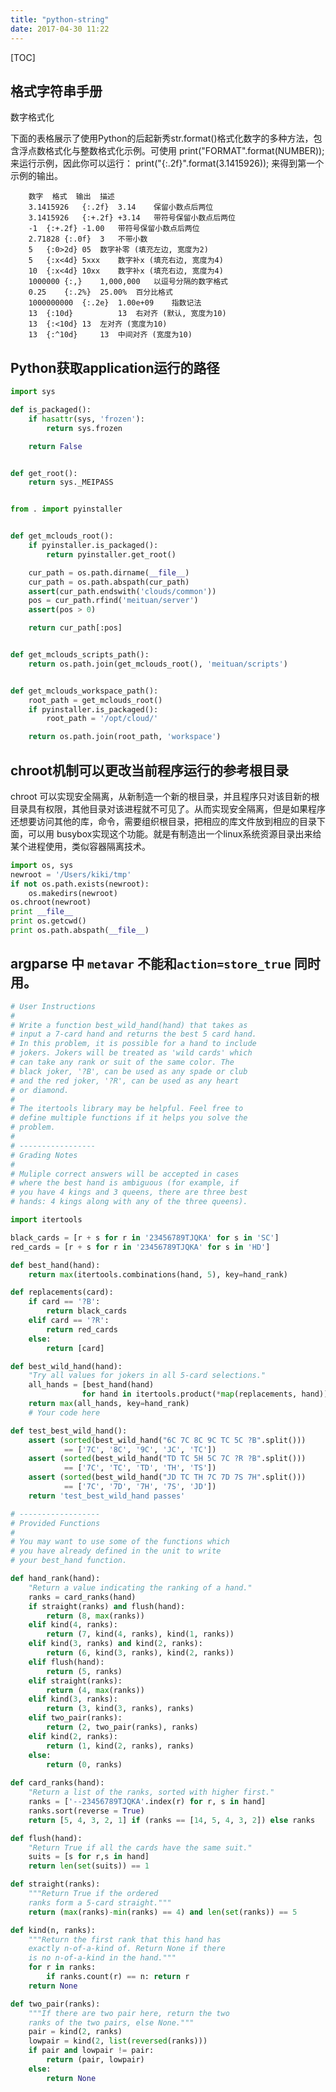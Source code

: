 ```yaml
---
title: "python-string"
date: 2017-04-30 11:22
---
```

[TOC]

## 格式字符串手册
数字格式化

下面的表格展示了使用Python的后起新秀str.format()格式化数字的多种方法，包含浮点数格式化与整数格式化示例。可使用 print("FORMAT".format(NUMBER)); 来运行示例，因此你可以运行： print("{:.2f}".format(3.1415926)); 来得到第一个示例的输出。

        数字	格式	输出	描述
        3.1415926	{:.2f}	3.14	保留小数点后两位
        3.1415926	{:+.2f}	+3.14	带符号保留小数点后两位
        -1	{:+.2f}	-1.00	带符号保留小数点后两位
        2.71828	{:.0f}	3	不带小数
        5	{:0>2d}	05	数字补零 (填充左边, 宽度为2)
        5	{:x<4d}	5xxx	数字补x (填充右边, 宽度为4)
        10	{:x<4d}	10xx	数字补x (填充右边, 宽度为4)
        1000000	{:,}	1,000,000	以逗号分隔的数字格式
        0.25	{:.2%}	25.00%	百分比格式
        1000000000	{:.2e}	1.00e+09	指数记法
        13	{:10d}	        13	右对齐 (默认, 宽度为10)
        13	{:<10d}	13	左对齐 (宽度为10)
        13	{:^10d}	    13	中间对齐 (宽度为10)



## Python获取application运行的路径
```python
import sys

def is_packaged():
    if hasattr(sys, 'frozen'):
        return sys.frozen

    return False


def get_root():
    return sys._MEIPASS

```
```python

from . import pyinstaller


def get_mclouds_root():
    if pyinstaller.is_packaged():
        return pyinstaller.get_root()

    cur_path = os.path.dirname(__file__)
    cur_path = os.path.abspath(cur_path)
    assert(cur_path.endswith('clouds/common'))
    pos = cur_path.rfind('meituan/server')
    assert(pos > 0)

    return cur_path[:pos]


def get_mclouds_scripts_path():
    return os.path.join(get_mclouds_root(), 'meituan/scripts')


def get_mclouds_workspace_path():
    root_path = get_mclouds_root()
    if pyinstaller.is_packaged():
        root_path = '/opt/cloud/'

    return os.path.join(root_path, 'workspace')
```
## chroot机制可以更改当前程序运行的参考根目录
chroot 可以实现安全隔离，从新制造一个新的根目录，并且程序只对该目新的根目录具有权限，其他目录对该进程就不可见了。从而实现安全隔离，但是如果程序还想要访问其他的库，命令，需要组织根目录，把相应的库文件放到相应的目录下面，可以用 busybox实现这个功能。就是有制造出一个linux系统资源目录出来给某个进程使用，类似容器隔离技术。
```python
import os, sys
newroot = '/Users/kiki/tmp'
if not os.path.exists(newroot):
    os.makedirs(newroot)
os.chroot(newroot)
print __file__
print os.getcwd()
print os.path.abspath(__file__)
```
## argparse 中 `metavar` 不能和`action=store_true` 同时用。



```python
# User Instructions
#
# Write a function best_wild_hand(hand) that takes as
# input a 7-card hand and returns the best 5 card hand.
# In this problem, it is possible for a hand to include
# jokers. Jokers will be treated as 'wild cards' which
# can take any rank or suit of the same color. The 
# black joker, '?B', can be used as any spade or club
# and the red joker, '?R', can be used as any heart 
# or diamond.
#
# The itertools library may be helpful. Feel free to 
# define multiple functions if it helps you solve the
# problem. 
#
# -----------------
# Grading Notes
# 
# Muliple correct answers will be accepted in cases 
# where the best hand is ambiguous (for example, if 
# you have 4 kings and 3 queens, there are three best
# hands: 4 kings along with any of the three queens).

import itertools

black_cards = [r + s for r in '23456789TJQKA' for s in 'SC']
red_cards = [r + s for r in '23456789TJQKA' for s in 'HD']

def best_hand(hand):
    return max(itertools.combinations(hand, 5), key=hand_rank)

def replacements(card):
    if card == '?B':
        return black_cards
    elif card == '?R':
        return red_cards
    else:
        return [card]

def best_wild_hand(hand):
    "Try all values for jokers in all 5-card selections."
    all_hands = [best_hand(hand) 
                for hand in itertools.product(*map(replacements, hand))]
    return max(all_hands, key=hand_rank)
    # Your code here

def test_best_wild_hand():
    assert (sorted(best_wild_hand("6C 7C 8C 9C TC 5C ?B".split()))
            == ['7C', '8C', '9C', 'JC', 'TC'])
    assert (sorted(best_wild_hand("TD TC 5H 5C 7C ?R ?B".split()))
            == ['7C', 'TC', 'TD', 'TH', 'TS'])
    assert (sorted(best_wild_hand("JD TC TH 7C 7D 7S 7H".split()))
            == ['7C', '7D', '7H', '7S', 'JD'])
    return 'test_best_wild_hand passes'

# ------------------
# Provided Functions
# 
# You may want to use some of the functions which
# you have already defined in the unit to write 
# your best_hand function.

def hand_rank(hand):
    "Return a value indicating the ranking of a hand."
    ranks = card_ranks(hand) 
    if straight(ranks) and flush(hand):
        return (8, max(ranks))
    elif kind(4, ranks):
        return (7, kind(4, ranks), kind(1, ranks))
    elif kind(3, ranks) and kind(2, ranks):
        return (6, kind(3, ranks), kind(2, ranks))
    elif flush(hand):
        return (5, ranks)
    elif straight(ranks):
        return (4, max(ranks))
    elif kind(3, ranks):
        return (3, kind(3, ranks), ranks)
    elif two_pair(ranks):
        return (2, two_pair(ranks), ranks)
    elif kind(2, ranks):
        return (1, kind(2, ranks), ranks)
    else:
        return (0, ranks)
    
def card_ranks(hand):
    "Return a list of the ranks, sorted with higher first."
    ranks = ['--23456789TJQKA'.index(r) for r, s in hand]
    ranks.sort(reverse = True)
    return [5, 4, 3, 2, 1] if (ranks == [14, 5, 4, 3, 2]) else ranks

def flush(hand):
    "Return True if all the cards have the same suit."
    suits = [s for r,s in hand]
    return len(set(suits)) == 1

def straight(ranks):
    """Return True if the ordered 
    ranks form a 5-card straight."""
    return (max(ranks)-min(ranks) == 4) and len(set(ranks)) == 5

def kind(n, ranks):
    """Return the first rank that this hand has 
    exactly n-of-a-kind of. Return None if there 
    is no n-of-a-kind in the hand."""
    for r in ranks:
        if ranks.count(r) == n: return r
    return None

def two_pair(ranks):
    """If there are two pair here, return the two 
    ranks of the two pairs, else None."""
    pair = kind(2, ranks)
    lowpair = kind(2, list(reversed(ranks)))
    if pair and lowpair != pair:
        return (pair, lowpair)
    else:
        return None 

```